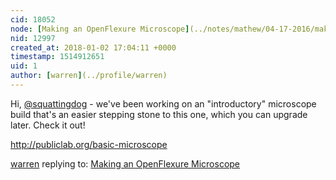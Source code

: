 ```yaml
---
cid: 18052
node: [Making an OpenFlexure Microscope](../notes/mathew/04-17-2016/making-an-openflexure-microscope)
nid: 12997
created_at: 2018-01-02 17:04:11 +0000
timestamp: 1514912651
uid: 1
author: [warren](../profile/warren)
---
```


Hi, [@squattingdog](/profile/squattingdog) - we've been working on an "introductory" microscope build that's an easier stepping stone to this one, which you can upgrade later. Check it out!

http://publiclab.org/basic-microscope

[warren](../profile/warren) replying to: [Making an OpenFlexure Microscope](../notes/mathew/04-17-2016/making-an-openflexure-microscope)

